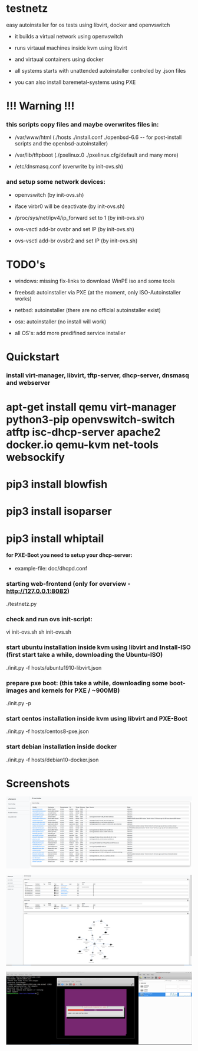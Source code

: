 # testnetz
easy autoinstaller for os tests using libvirt, docker and openvswitch

* it builds a virtual network using openvswitch

* runs virtaual machines inside kvm using libvirt

* and virtaual containers using docker

* all systems starts with unattended autoinstaller controled by .json files

* you can also install baremetal-systems using PXE


# !!! Warning !!!

### this scripts copy files and maybe overwrites files in:

* /var/www/html (./hosts ./install.conf ./openbsd-6.6 -- for post-install scripts and the openbsd-autoinstaller)

* /var/lib/tftpboot (./pxelinux.0 ./pxelinux.cfg/default and many more)

* /etc/dnsmasq.conf (overwrite by init-ovs.sh)


### and setup some network devices:

* openvswitch (by init-ovs.sh)

* iface virbr0 will be deactivate (by init-ovs.sh)

* /proc/sys/net/ipv4/ip_forward set to 1 (by init-ovs.sh)

* ovs-vsctl add-br ovsbr and set IP (by init-ovs.sh)

* ovs-vsctl add-br ovsbr2 and set IP (by init-ovs.sh)


# TODO's

* windows: missing fix-links to download WinPE iso and some tools

* freebsd: autoinstaller via PXE (at the moment, only ISO-Autoinstaller works)

* netbsd: autoinstaller (there are no official autoinstaller exist)

* osx: autoinstaller (no install will work)

* all OS's: add more predifined service installer



# Quickstart

### install virt-manager, libvirt, tftp-server, dhcp-server, dnsmasq and webserver

# apt-get install qemu virt-manager python3-pip openvswitch-switch atftp isc-dhcp-server apache2 docker.io qemu-kvm net-tools websockify
# pip3 install blowfish
# pip3 install isoparser
# pip3 install whiptail


#### for PXE-Boot you need to setup your dhcp-server:

* example-file: doc/dhcpd.conf


### starting web-frontend (only for overview - http://127.0.0.1:8082)

 ./testnetz.py


### check and run ovs init-script:

 vi init-ovs.sh
 sh init-ovs.sh


### start ubuntu installation inside kvm using libvirt and Install-ISO (first start take a while, downloading the Ubuntu-ISO)

 ./init.py -f hosts/ubuntu1910-libvirt.json


### prepare pxe boot: (this take a while, downloading some boot-images and kernels for PXE / ~900MB)

 ./init.py -p


### start centos installation inside kvm using libvirt and PXE-Boot

 ./init.py -f hosts/centos8-pxe.json


### start debian installation inside docker

 ./init.py -f hosts/debian10-docker.json



# Screenshots

![Hosts](doc/hosts.png?raw=true "Hosts")

![OVS](doc/ovs.png?raw=true "OVS")

![Init](doc/init.png?raw=true "Init")
